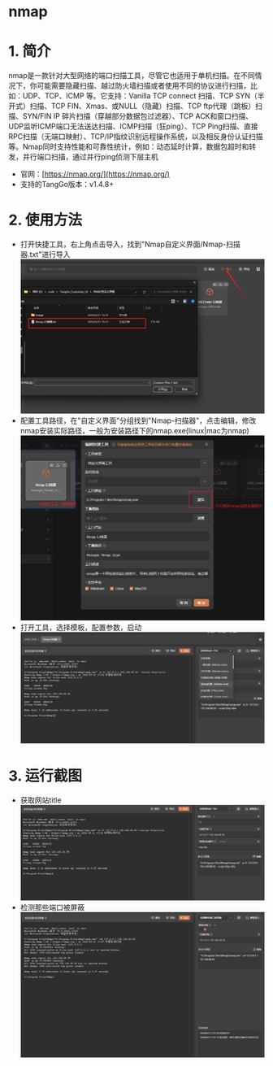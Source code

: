 # nmap

# 1. 简介
nmap是一款针对大型网络的端口扫描工具，尽管它也适用于单机扫描。在不同情况下，你可能需要隐藏扫描、越过防火墙扫描或者使用不同的协议进行扫描，比如：UDP、TCP、ICMP 等。它支持：Vanilla TCP connect 扫描、TCP SYN（半开式）扫描、TCP FIN、Xmas、或NULL（隐藏）扫描、TCP ftp代理（跳板）扫描、SYN/FIN IP 碎片扫描（穿越部分数据包过滤器）、TCP ACK和窗口扫描、UDP监听ICMP端口无法送达扫描、ICMP扫描（狂ping）、TCP Ping扫描、直接RPC扫描（无端口映射）、TCP/IP指纹识别远程操作系统，以及相反身份认证扫描等。Nmap同时支持性能和可靠性统计，例如：动态延时计算，数据包超时和转发，并行端口扫描，通过并行ping侦测下层主机
- 官网：[https://nmap.org/](https://nmap.org/)
- 支持的TangGo版本：v1.4.8+
# 2. 使用方法
- 打开快捷工具，右上角点击导入，找到"Nmap自定义界面/Nmap-扫描器.txt"进行导入
![import.png](image/import.png)
- 配置工具路径，在"自定义界面"分组找到"Nmap-扫描器"，点击编辑，修改nmap安装实际路径，一般为安装路径下的nmap.exe(linux|mac为nmap)
![update.png](image/update.png)
- 打开工具，选择模板，配置参数，启动
![switch.png](image/switch.png)
# 3. 运行截图

- 获取网站title
![get_title.png](image/get_title.png)
- 检测那些端口被屏蔽
![shield.png](image/shield.png)